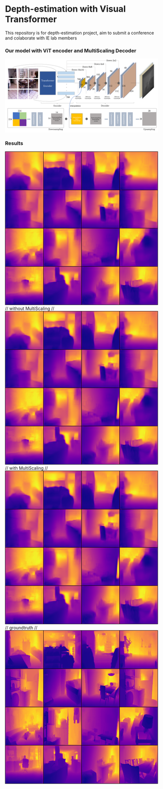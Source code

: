 # Depth-estimation with Visual Transformer
This repository is for depth-estimation project, aim to submit a conference and colaborate with IE lab members

### Our model with ViT encoder and MultiScaling Decoder
![alt text](/code/image/model.png)

### Results
![alt text](/code/image/predictwo_0.png) //
without MultiScaling //
![alt text](/code/image/predictw_0.png) //
with MultiScaling //
![alt text](/code/image/predictw_0.png) //
groundtruth //
![alt text](/code/image/gt_0.png) 
